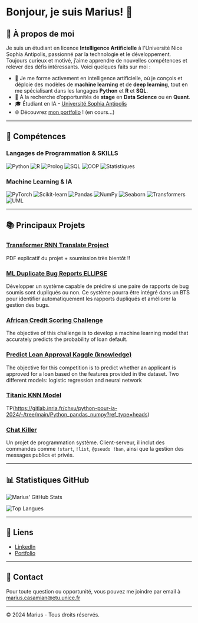 # Bonjour, je suis Marius! 👋

## 🚀 À propos de moi

Je suis un étudiant en licence **Intelligence Artificielle** à l'Université Nice Sophia Antipolis, passionné par la technologie et le développement. 
Toujours curieux et motivé, j’aime apprendre de nouvelles compétences et relever des défis intéressants. 
Voici quelques faits sur moi :

- 🌱 Je me forme activement en intelligence artificielle, où je conçois et déploie des modèles de **machine learning** et de **deep learning**, tout en me spécialisant dans les langages **Python** et **R** et **SQL**.
- 💼 À la recherche d’opportunités de **stage** en **Data Science** ou en **Quant**.
- 🎓 Étudiant en IA - [Université Sophia Antipolis](https://univ-cotedazur.fr/formation/offre-de-formation/licence-intelligence-artificielle)
- 🌐 Découvrez [mon portfolio](https://mariuscsm06.github.io/react-portfolio/) ! (en cours...)

---

## 🔧 Compétences

### Langages de Programmation & SKILLS
![Python](https://img.shields.io/badge/-Python-333333?style=flat&logo=python)
![R](https://img.shields.io/badge/-R-333333?style=flat&logo=r)
![Prolog](https://img.shields.io/badge/-Prolog-333333?style=flat&logo=prolog)
![SQL](https://img.shields.io/badge/-SQL-333333?style=flat&logo=postgresql)
![OOP](https://img.shields.io/badge/-Programmation%20Orient%C3%A9e%20Objet-333333?style=flat&logo=c%2B%2B)
![Statistiques](https://img.shields.io/badge/-Statistiques-333333?style=flat&logo=r)




### Machine Learning & IA

![PyTorch](https://img.shields.io/badge/-PyTorch-333333?style=flat&logo=pytorch)
![Scikit-learn](https://img.shields.io/badge/-Scikit--learn-333333?style=flat&logo=scikit-learn)
![Pandas](https://img.shields.io/badge/-Pandas-333333?style=flat&logo=pandas)
![NumPy](https://img.shields.io/badge/-NumPy-333333?style=flat&logo=numpy)
![Seaborn](https://img.shields.io/badge/-Seaborn-333333?style=flat&logo=seaborn)
![Transformers](https://img.shields.io/badge/-Transformers-333333?style=flat&logo=huggingface)
![UML](https://img.shields.io/badge/-UML-333333?style=flat&logo=uml)



---

## 📚 Principaux Projets

### [Transformer RNN Translate Project](https://github.com/MariusEtudiant/Transformer-RNN-Translate)
PDF explicatif du projet + soumission très bientôt !! 

### [ML Duplicate Bug Reports ELLIPSE](https://github.com/MariusEtudiant/ML-Duplicate-Bug-Report-Ellipse)
Développer un système capable de prédire si une paire de rapports de bug soumis sont dupliqués ou non. Ce système pourra être intégré dans un BTS pour identifier automatiquement les rapports dupliqués et améliorer la gestion des bugs.

### [African Credit Scoring Challenge](https://github.com/MariusEtudiant/African-Credit-Scoring-Challenge)
The objective of this challenge is to develop a machine learning model that accurately predicts the probability of loan default.

### [Predict Loan Approval Kaggle (knowledge)](https://github.com/MariusEtudiant/Prediction-Loan-Approval)
The objective for this competition is to predict whether an applicant is approved for a loan based on the features provided in the dataset.
Two different models: logistic regression and neural network

### [Titanic KNN Model](https://github.com/MariusEtudiant/Titanic-KNN/tree/main)
TP(https://gitlab.inria.fr/chxu/python-pour-ia-2024/-/tree/main/Python_pandas_numpy?ref_type=heads)

### [Chat Killer](https://github.com/Mariuscsm06/chat-killer)
Un projet de programmation système. Client-serveur, il inclut des commandes comme `!start`, `!list`, `@pseudo !ban`, ainsi que la gestion des messages publics et privés.

---

## 📊 Statistiques GitHub

![Marius' GitHub Stats](https://github-readme-stats.vercel.app/api?username=Mariuscsm06&show_icons=true&theme=radical)

![Top Langues](https://github-readme-stats.vercel.app/api/top-langs/?username=Mariuscsm06&layout=compact&theme=radical)

---

## 🔗 Liens

- [LinkedIn](https://www.linkedin.com/in/marius-casamian-a03b7926a)
- [Portfolio](https://mariuscsm06.github.io/react-portfolio/)

---

## 📧 Contact

Pour toute question ou opportunité, vous pouvez me joindre par email à marius.casamian@etu.unice.fr

---

© 2024 Marius - Tous droits réservés.
